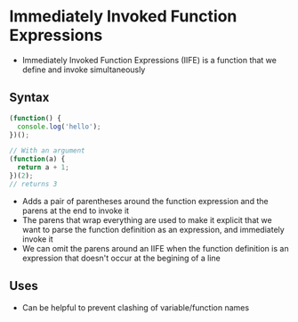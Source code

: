 # Immediately Invoked Function Expressions
- Immediately Invoked Function Expressions (IIFE) is a function that we define and invoke simultaneously

## Syntax
```javascript
(function() {
  console.log('hello');
})();   
```
```javascript
// With an argument
(function(a) {
  return a + 1;
})(2); 
// returns 3     
```
- Adds a pair of parentheses around the function expression and the parens at the end to invoke it
- The parens that wrap everything are used to make it explicit that we want to parse the function definition as an expression, and immediately invoke it
- We can omit the parens around an IIFE when the function definition is an expression that doesn't occur at the begining of a line

## Uses
- Can be helpful to prevent clashing of variable/function names